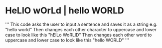 # HeLlO wOrLd | hello WORLD
'''
This code asks the user to input a sentence and saves it as a string e.g. "hello world"
Then changes each other character to uppercase and lower case to look like this "hElLo WoRLlD"
Then changes each other word to uppercase and lower case to look like this "hello WORLD"
'''
